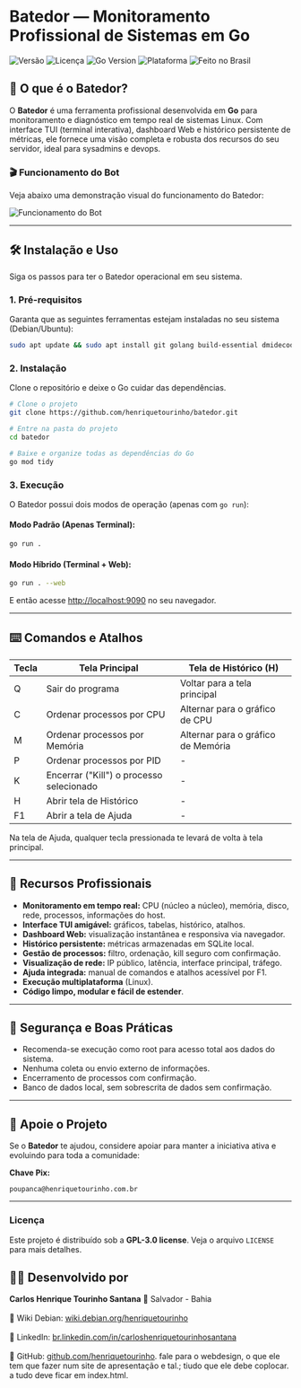 # Batedor — Monitoramento Profissional de Sistemas em Go
<p align="left">
    <img src="https://img.shields.io/badge/versão-v1.0-blue.svg" alt="Versão">
    <img src="https://img.shields.io/badge/licença-GLP3-blue.svg" alt="Licença">
    <img src="https://img.shields.io/badge/Go-1.18%2B-cyan.svg" alt="Go Version">
    <img src="https://img.shields.io/badge/plataforma-Linux-blue.svg" alt="Plataforma">
    <img src="https://img.shields.io/badge/feito_no-Brasil-blue.svg" alt="Feito no Brasil">
</p>

## 🚀 O que é o Batedor?

O **Batedor** é uma ferramenta profissional desenvolvida em **Go** para monitoramento e diagnóstico em tempo real de sistemas Linux. Com interface TUI (terminal interativa), dashboard Web e histórico persistente de métricas, ele fornece uma visão completa e robusta dos recursos do seu servidor, ideal para sysadmins e devops.

### 🎬 Funcionamento do Bot

Veja abaixo uma demonstração visual do funcionamento do Batedor:

![Funcionamento do Bot](https://github.com/henriquetourinho/batedor/blob/main/media/funcionamento.gif?raw=true)

---

## 🛠️ Instalação e Uso

Siga os passos para ter o Batedor operacional em seu sistema.

### 1. Pré-requisitos

Garanta que as seguintes ferramentas estejam instaladas no seu sistema (Debian/Ubuntu):

```bash
sudo apt update && sudo apt install git golang build-essential dmidecode
```

### 2. Instalação

Clone o repositório e deixe o Go cuidar das dependências.

```bash
# Clone o projeto
git clone https://github.com/henriquetourinho/batedor.git

# Entre na pasta do projeto
cd batedor

# Baixe e organize todas as dependências do Go
go mod tidy
```

### 3. Execução

O Batedor possui dois modos de operação (apenas com `go run`):

#### Modo Padrão (Apenas Terminal):

```bash
go run .
```

#### Modo Híbrido (Terminal + Web):

```bash
go run . --web
```

E então acesse [http://localhost:9090](http://localhost:9090) no seu navegador.

---

## ⌨️ Comandos e Atalhos

| Tecla | Tela Principal                | Tela de Histórico (H)        |
|-------|------------------------------|------------------------------|
| Q     | Sair do programa             | Voltar para a tela principal |
| C     | Ordenar processos por CPU    | Alternar para o gráfico de CPU|
| M     | Ordenar processos por Memória| Alternar para o gráfico de Memória|
| P     | Ordenar processos por PID    | -                            |
| K     | Encerrar ("Kill") o processo selecionado | -                  |
| H     | Abrir tela de Histórico      | -                            |
| F1    | Abrir a tela de Ajuda        | -                            |

Na tela de Ajuda, qualquer tecla pressionada te levará de volta à tela principal.

---

## 🧩 Recursos Profissionais

- **Monitoramento em tempo real:** CPU (núcleo a núcleo), memória, disco, rede, processos, informações do host.
- **Interface TUI amigável:** gráficos, tabelas, histórico, atalhos.
- **Dashboard Web:** visualização instantânea e responsiva via navegador.
- **Histórico persistente:** métricas armazenadas em SQLite local.
- **Gestão de processos:** filtro, ordenação, kill seguro com confirmação.
- **Visualização de rede:** IP público, latência, interface principal, tráfego.
- **Ajuda integrada:** manual de comandos e atalhos acessível por F1.
- **Execução multiplataforma** (Linux).
- **Código limpo, modular e fácil de estender**.

---

## 🔐 Segurança e Boas Práticas

- Recomenda-se execução como root para acesso total aos dados do sistema.
- Nenhuma coleta ou envio externo de informações.
- Encerramento de processos com confirmação.
- Banco de dados local, sem sobrescrita de dados sem confirmação.

---

## 🤝 Apoie o Projeto

Se o **Batedor** te ajudou, considere apoiar para manter a iniciativa ativa e evoluindo para toda a comunidade:

**Chave Pix:**  
```
poupanca@henriquetourinho.com.br
```

---

### Licença

Este projeto é distribuído sob a **GPL-3.0 license**. Veja o arquivo `LICENSE` para mais detalhes.

## 🙋‍♂️ Desenvolvido por

**Carlos Henrique Tourinho Santana** 📍 Salvador - Bahia  
<br>
🔗 Wiki Debian: [wiki.debian.org/henriquetourinho](https://wiki.debian.org/henriquetourinho)  
<br>
🔗 LinkedIn: [br.linkedin.com/in/carloshenriquetourinhosantana](https://br.linkedin.com/in/carloshenriquetourinhosantana)  
<br>
🔗 GitHub: [github.com/henriquetourinho](https://github.com/henriquetourinho). fale para o webdesign, o que ele tem que fazer num site de apresentação e tal.; tiudo que ele debe coplocar. a tudo deve ficar em index.html. 
